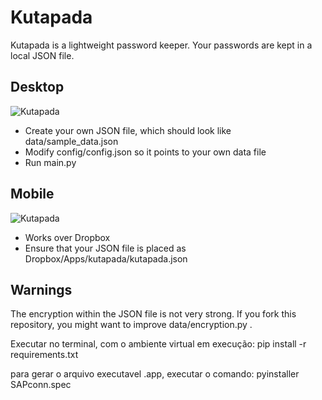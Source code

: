 # Kutapada
Kutapada is a lightweight password keeper. Your passwords are kept in a local JSON file.

## Desktop
![Kutapada](/scr_desktop.png "Kutapada")
- Create your own JSON file, which should look like data/sample_data.json
- Modify config/config.json so it points to your own data file
- Run main.py

## Mobile
![Kutapada](/scr_ios.jpeg "Kutapada")
- Works over Dropbox
- Ensure that your JSON file is placed as Dropbox/Apps/kutapada/kutapada.json

## Warnings
The encryption within the JSON file is not very strong. If you fork this repository, you might want to improve data/encryption.py .




Executar no terminal, com o ambiente virtual em execução: pip install -r requirements.txt


para gerar o arquivo executavel .app, executar o comando: pyinstaller SAPconn.spec